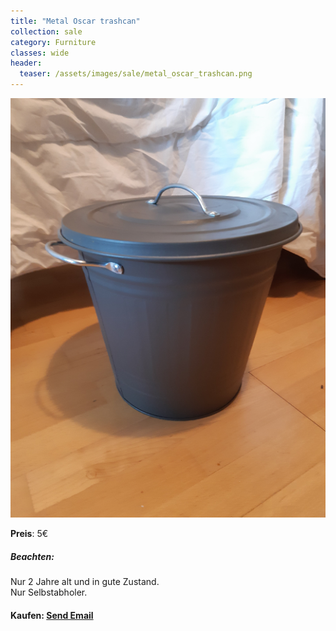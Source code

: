 ```yaml
---
title: "Metal Oscar trashcan"
collection: sale
category: Furniture
classes: wide
header: 
  teaser: /assets/images/sale/metal_oscar_trashcan.png
---
```




<a href="">
  <img src="/assets/images/sale/metal_oscar_trashcan.png" alt="Metal Oscar trashcan">
</a>

**Preis**: 5€

##### Beachten:
Nur 2 Jahre alt und in gute Zustand.<br>Nur Selbstabholer.

#### Kaufen: <a href = "mailto:digitaldasler@gmail.com?subject=Metal Oscar trashcan">Send Email</a>


